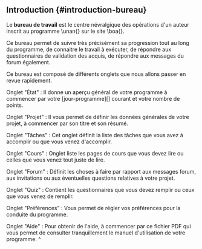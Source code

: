 ## Introduction {#introduction-bureau}


Le **bureau de travail** est le centre névralgique des opérations d'un auteur inscrit au programme \unan{} sur le site \boa{}.

Ce bureau permet de suivre très précisément sa progression tout au long du programme, de connaitre le travail à exécuter, de répondre aux questionnaires de validation des acquis, de répondre aux messages du forum également.

Ce bureau est composé de différents onglets que nous allons passer en revue rapidement.

Onglet "État"
: Il donne un aperçu général de votre programme à commencer par votre [jour-programme][] courant et votre nombre de points.

Onglet "Projet"
: Il vous permet de définir les données générales de votre projet, à commencer par son titre et son résumé.

Onglet "Tâches"
: Cet onglet définit la liste des tâches que vous avez à accomplir ou que vous venez d'accomplir.

Onglet "Cours"
: Onglet liste les pages de cours que vous devez lire ou celles que vous venez tout juste de lire.

Onglet "Forum"
: Définit les choses à faire par rapport aux messages forum, aux invitations ou aux éventuelles questions relatives à votre projet.

Onglet "Quiz"
: Contient les questionnaires que vous devez remplir ou ceux que vous venez de remplir.

Onglet "Préférences"
: Vous permet de régler vos préférences pour la conduite du programme.

Onglet "Aide"
: Pour obtenir de l'aide, à commencer par ce fichier PDF qui vous permet de consulter tranquillement le manuel d'utilisation de votre programme.
^